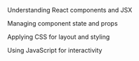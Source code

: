 Understanding React components and JSX

Managing component state and props

Applying CSS for layout and styling

Using JavaScript for interactivity
